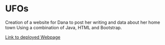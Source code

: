 # UFOs
Creation of a website for Dana to post her writing and data about her home town Using a combination of Java, HTML and Bootstrap.


[Link to deployed Webpage](https://jhonpire.github.io/UFOs/)
